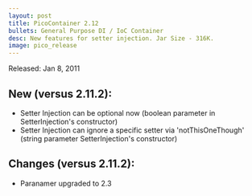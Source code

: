 ```yaml
---
layout: post
title: PicoContainer 2.12
bullets: General Purpose DI / IoC Container
desc: New features for setter injection. Jar Size - 316K.
image: pico_release
---
```

Released: Jan 8, 2011

## New (versus 2.11.2):

-   Setter Injection can be optional now (boolean parameter in SetterInjection's constructor)
-   Setter Injection can ignore a specific setter via 'notThisOneThough' (string parameter SetterInjection's constructor)

## Changes (versus 2.11.2):

-   Paranamer upgraded to 2.3


